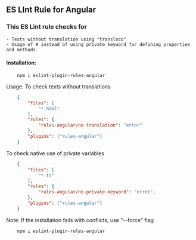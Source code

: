 ## ES LInt Rule for Angular
### This ES Lint rule checks for
    - Texts without translation using "transloco"
    - Usage of # instead of using private keyword for defining properties and methods

#### Installation:

```code
    npm i eslint-plugin-rules-angular
```

Usage:
To check texts without translations

```json
    {
        "files": [
            "*.html"
        ],
        "rules": {
            "rules-angular/no-translation": "error"
        },
        "plugins": ["rules-angular"]
    }
```

To check native use of private variables

```json
    {
        "files": [
            "*.ts"
        ],
        "rules": {
            "rules-angular/no-private-keyword": "error",
        },
        "plugins": ["rules-angular"]
    }
```

Note:
If the installation fails with conflicts, use "--force" flag
```code
    npm i eslint-plugin-rules-angular
```